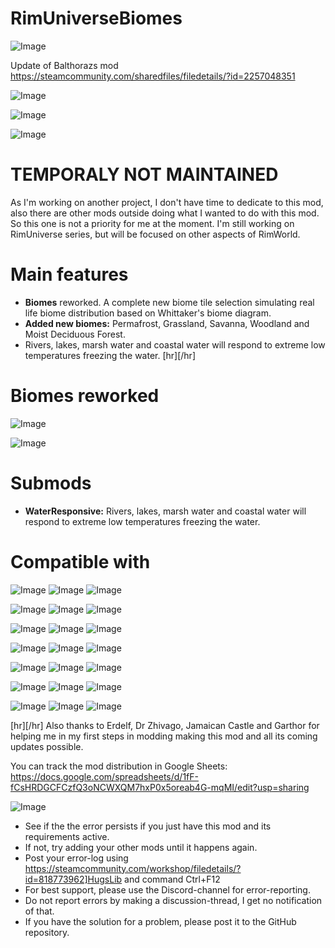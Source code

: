 # RimUniverseBiomes

![Image](https://i.imgur.com/buuPQel.png)

Update of Balthorazs mod
https://steamcommunity.com/sharedfiles/filedetails/?id=2257048351

![Image](https://i.imgur.com/pufA0kM.png)

	
![Image](https://i.imgur.com/Z4GOv8H.png)

![Image](https://i.imgur.com/p7Fv1Z6.gif)

# TEMPORALY NOT MAINTAINED

As I'm working on another project, I don't have time to dedicate to this mod, also there are other mods outside doing what I wanted to do with this mod. So this one is not a priority for me at the moment. I'm still working on RimUniverse series, but will be focused on other aspects of RimWorld.


# Main features

- **Biomes** reworked. A complete new biome tile selection simulating real life biome distribution based on Whittaker's biome diagram.
- **Added new biomes:** Permafrost, Grassland, Savanna, Woodland and Moist Deciduous Forest.
- Rivers, lakes, marsh water and coastal water will respond to extreme low temperatures freezing the water.
[hr][/hr]
# Biomes reworked

![Image](https://i.imgur.com/8w1FOlo.png)

![Image](https://i.imgur.com/xap24UJ.gif)


# Submods

- **WaterResponsive:** Rivers, lakes, marsh water and coastal water will respond to extreme low temperatures freezing the water.


# Compatible with

![Image](https://i.imgur.com/xz7IeLQ.jpg)
 ![Image](https://i.imgur.com/ywrqRTL.jpg)
 ![Image](https://i.imgur.com/wOaNszc.jpg)

![Image](https://i.imgur.com/GxIHoiR.jpg)
 ![Image](https://i.imgur.com/QFHYewa.jpg)
 ![Image](https://i.imgur.com/Qq9Rf4g.jpg)

![Image](https://i.imgur.com/pyM4sSk.jpg)
 ![Image](https://i.imgur.com/pjxJT2q.jpg)
 ![Image](https://i.imgur.com/mWA6hUY.jpg)

![Image](https://i.imgur.com/wCnQzIV.jpg)
 ![Image](https://i.imgur.com/mJRuwuK.jpg)
 ![Image](https://i.imgur.com/WRtwrQr.jpg)

![Image](https://i.imgur.com/LtU1iqY.jpg)
 ![Image](https://i.imgur.com/k24DnCA.jpg)
 ![Image](https://i.imgur.com/tX9WSaN.jpg)

![Image](https://i.imgur.com/nbgHqYW.jpg)
 ![Image](https://i.imgur.com/vWPBEN4.jpg)
 ![Image](https://i.imgur.com/cEmPWTt.jpg)

![Image](https://i.imgur.com/tocupOL.jpg)
 ![Image](https://i.imgur.com/mv46KZx.jpg)
 ![Image](https://i.imgur.com/8FkvKEj.jpg)



[hr][/hr]
Also thanks to Erdelf, Dr Zhivago, Jamaican Castle and Garthor for helping me in my first steps in modding making this mod and all its coming updates possible.

You can track the mod distribution in Google Sheets:
https://docs.google.com/spreadsheets/d/1fF-fCsHRDGCFCzfQ3oNCWXQM7hxP0x5oreab4G-mqMI/edit?usp=sharing

![Image](https://i.imgur.com/PwoNOj4.png)



-  See if the the error persists if you just have this mod and its requirements active.
-  If not, try adding your other mods until it happens again.
-  Post your error-log using https://steamcommunity.com/workshop/filedetails/?id=818773962]HugsLib and command Ctrl+F12
-  For best support, please use the Discord-channel for error-reporting.
-  Do not report errors by making a discussion-thread, I get no notification of that.
-  If you have the solution for a problem, please post it to the GitHub repository.




